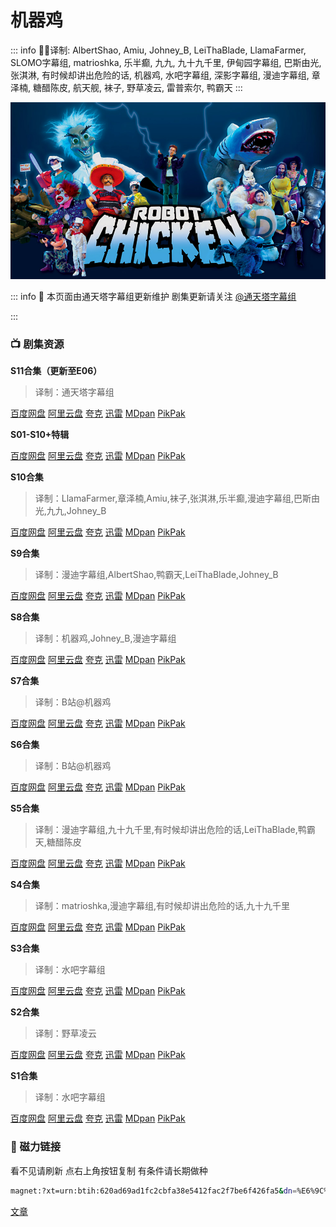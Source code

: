 # 机器鸡

::: info
✍🏻译制: AlbertShao, Amiu, Johney_B, LeiThaBlade, LlamaFarmer, SLOMO字幕组, matrioshka, 乐半癫, 九九, 九十九千里, 伊甸园字幕组, 巴斯由光, 张淇淋, 有时候却讲出危险的话, 机器鸡, 水吧字幕组, 深影字幕组, 漫迪字幕组, 章泽楠, 糖醋陈皮, 航天舰, 袜子, 野草凌云, 雷普索尔, 鸭霸天
:::

![robot-chicken-5a429e700dba1.jpg](robot-chicken-5a429e700dba1.jpg)

::: info
🍺 本页面由通天塔字幕组更新维护 剧集更新请关注 [@通天塔字幕组](https://weibo.com/u/7077646357)

:::

### ****📺 剧集资源****

**S11合集（更新至E06）**

> 译制：通天塔字幕组
> 

[百度网盘](https://pan.baidu.com/s/1fuKe_LfAPK9RCc-vyQREKQ?pwd=j5ur) [阿里云盘](https://www.aliyundrive.com/s/C8TAnTdqjaT) [夸克](https://pan.quark.cn/s/777083177771) [迅雷](https://pan.xunlei.com/s/VNnhGfAyuY2Z7ce1NeZgl1Q1A1?pwd=kypz#) [MDpan](https://pan.mdsub.top/%E6%9C%BA%E5%99%A8%E9%B8%A1) [PikPak](https://mypikpak.com/s/VNmWT2JXbvU9Qf5govBNYM5eo1)

**S01-S10+特辑** 

[百度网盘](https://pan.baidu.com/s/1fuKe_LfAPK9RCc-vyQREKQ?pwd=j5ur) [阿里云盘](https://www.aliyundrive.com/s/nrzRxZdb3Zy) [夸克](https://pan.quark.cn/s/777083177771) [迅雷](https://pan.xunlei.com/s/VNnhGqxBVjMdZ09L4ok6ro_MA1?pwd=aq6e#) [MDpan](https://pan.mdsub.top/%E6%9C%BA%E5%99%A8%E9%B8%A1) [PikPak](https://mypikpak.com/s/VNmWT2JXbvU9Qf5govBNYM5eo1)

**S10合集** 

> 译制：LlamaFarmer,章泽楠,Amiu,袜子,张淇淋,乐半癫,漫迪字幕组,巴斯由光,九九,Johney_B
> 

[百度网盘](https://pan.baidu.com/s/1fuKe_LfAPK9RCc-vyQREKQ?pwd=j5ur) [阿里云盘](https://www.aliyundrive.com/s/HvRuAT5b9KM) [夸克](https://pan.quark.cn/s/777083177771) [迅雷](https://pan.xunlei.com/s/VNnhGv2Bz5Qug3ia-FvDcMurA1?pwd=dgya#) [MDpan](https://pan.mdsub.top/%E6%9C%BA%E5%99%A8%E9%B8%A1) [PikPak](https://mypikpak.com/s/VNmWT2JXbvU9Qf5govBNYM5eo1)

**S9合集** 

> 译制：漫迪字幕组,AlbertShao,鸭霸天,LeiThaBlade,Johney_B
> 

[百度网盘](https://pan.baidu.com/s/1fuKe_LfAPK9RCc-vyQREKQ?pwd=j5ur) [阿里云盘](https://www.aliyundrive.com/s/cKwXDH75GQW) [夸克](https://pan.quark.cn/s/777083177771) [迅雷](https://pan.xunlei.com/s/VNnhGy-KRGbc2ARQHQ4_zUEyA1?pwd=wzra#) [MDpan](https://pan.mdsub.top/%E6%9C%BA%E5%99%A8%E9%B8%A1) [PikPak](https://mypikpak.com/s/VNmWT2JXbvU9Qf5govBNYM5eo1)

**S8合集** 

> 译制：机器鸡,Johney_B,漫迪字幕组
> 

[百度网盘](https://pan.baidu.com/s/1fuKe_LfAPK9RCc-vyQREKQ?pwd=j5ur) [阿里云盘](https://www.aliyundrive.com/s/JsNeP87Dek5) [夸克](https://pan.quark.cn/s/777083177771) [迅雷](https://pan.xunlei.com/s/VNnhH0jyFVhSWeLwDIXxZUVWA1?pwd=p8fp#) [MDpan](https://pan.mdsub.top/%E6%9C%BA%E5%99%A8%E9%B8%A1) [PikPak](https://mypikpak.com/s/VNmWT2JXbvU9Qf5govBNYM5eo1)

**S7合集** 

> 译制：B站@机器鸡
> 

[百度网盘](https://pan.baidu.com/s/1fuKe_LfAPK9RCc-vyQREKQ?pwd=j5ur) [阿里云盘](https://www.aliyundrive.com/s/fgJdxQY8SyT) [夸克](https://pan.quark.cn/s/777083177771) [迅雷](https://pan.xunlei.com/s/VNnhH4odgIXcHGWlwnCiTlFEA1?pwd=upjg#) [MDpan](https://pan.mdsub.top/%E6%9C%BA%E5%99%A8%E9%B8%A1) [PikPak](https://mypikpak.com/s/VNmWT2JXbvU9Qf5govBNYM5eo1)

**S6合集** 

> 译制：B站@机器鸡
> 

[百度网盘](https://pan.baidu.com/s/1fuKe_LfAPK9RCc-vyQREKQ?pwd=j5ur) [阿里云盘](https://www.aliyundrive.com/s/ZoPRpr7Jc9N) [夸克](https://pan.quark.cn/s/777083177771) [迅雷](https://pan.xunlei.com/s/VNnhH7pBVPA98SCZPniVjPRTA1?pwd=5ppk#) [MDpan](https://pan.mdsub.top/%E6%9C%BA%E5%99%A8%E9%B8%A1) [PikPak](https://mypikpak.com/s/VNmWT2JXbvU9Qf5govBNYM5eo1)

**S5合集** 

> 译制：漫迪字幕组,九十九千里,有时候却讲出危险的话,LeiThaBlade,鸭霸天,糖醋陈皮
> 

[百度网盘](https://pan.baidu.com/s/1fuKe_LfAPK9RCc-vyQREKQ?pwd=j5ur) [阿里云盘](https://www.aliyundrive.com/s/Zj95HRLQ95K) [夸克](https://pan.quark.cn/s/777083177771) [迅雷](https://pan.xunlei.com/s/VNnhHBew_lZK1r2qLZH1-icCA1?pwd=ynab#) [MDpan](https://pan.mdsub.top/%E6%9C%BA%E5%99%A8%E9%B8%A1) [PikPak](https://mypikpak.com/s/VNmWT2JXbvU9Qf5govBNYM5eo1)

**S4合集** 

> 译制：matrioshka,漫迪字幕组,有时候却讲出危险的话,九十九千里
> 

[百度网盘](https://pan.baidu.com/s/1fuKe_LfAPK9RCc-vyQREKQ?pwd=j5ur) [阿里云盘](https://www.aliyundrive.com/s/EThXkRZMvip) [夸克](https://pan.quark.cn/s/777083177771) [迅雷](https://pan.xunlei.com/s/VNnhHF1QCiFZHrMGnsFgD3waA1?pwd=fsij#) [MDpan](https://pan.mdsub.top/%E6%9C%BA%E5%99%A8%E9%B8%A1) [PikPak](https://mypikpak.com/s/VNmWT2JXbvU9Qf5govBNYM5eo1)

**S3合集** 

> 译制：水吧字幕组
> 

[百度网盘](https://pan.baidu.com/s/1fuKe_LfAPK9RCc-vyQREKQ?pwd=j5ur) [阿里云盘](https://www.aliyundrive.com/s/bzdHXpa6uEg) [夸克](https://pan.quark.cn/s/777083177771) [迅雷](https://pan.xunlei.com/s/VNnhHIn2jbNsCAjwLQFv3tzPA1?pwd=fatm#) [MDpan](https://pan.mdsub.top/%E6%9C%BA%E5%99%A8%E9%B8%A1) [PikPak](https://mypikpak.com/s/VNmWT2JXbvU9Qf5govBNYM5eo1)

**S2合集** 

> 译制：野草凌云
> 

[百度网盘](https://pan.baidu.com/s/1fuKe_LfAPK9RCc-vyQREKQ?pwd=j5ur) [阿里云盘](https://www.aliyundrive.com/s/Kfk5s7N8qtt) [夸克](https://pan.quark.cn/s/777083177771) [迅雷](https://pan.xunlei.com/s/VNnhHMT7mb272iAKujLTK5K4A1?pwd=jqkc#) [MDpan](https://pan.mdsub.top/%E6%9C%BA%E5%99%A8%E9%B8%A1) [PikPak](https://mypikpak.com/s/VNmWT2JXbvU9Qf5govBNYM5eo1)

**S1合集** 

> 译制：水吧字幕组
> 

[百度网盘](https://pan.baidu.com/s/1fuKe_LfAPK9RCc-vyQREKQ?pwd=j5ur) [阿里云盘](https://www.aliyundrive.com/s/sGzdz42EcbB) [夸克](https://pan.quark.cn/s/777083177771) [迅雷](https://pan.xunlei.com/s/VNnhHR7pa9UQVTJzhYmZHy5MA1?pwd=ceeq#) [MDpan](https://pan.mdsub.top/%E6%9C%BA%E5%99%A8%E9%B8%A1) [PikPak](https://mypikpak.com/s/VNmWT2JXbvU9Qf5govBNYM5eo1)

### 🧲 磁力链接

看不见请刷新 点右上角按钮复制 有条件请长期做种

```bash
magnet:?xt=urn:btih:620ad69ad1fc2cbfa38e5412fac2f7be6f426fa5&dn=%E6%9C%BA%E5%99%A8%E9%B8%A1.Robot.Chicken.S01-S10%2BSpecials.%E5%8F%8C%E8%AF%AD%E5%AD%97%E5%B9%95&tr=http%3A%2F%2F1337.abcvg.info%3A80%2Fannounce&tr=https%3A%2F%2F1337.abcvg.info%3A443%2Fannounce&tr=http%3A%2F%2Fbt.okmp3.ru%3A2710%2Fannounce&tr=http%3A%2F%2Fbvarf.tracker.sh%3A2086%2Fannounce&tr=http%3A%2F%2Fnyaa.tracker.wf%3A7777%2Fannounce&tr=http%3A%2F%2Fopen.acgnxtracker.com%3A80%2Fannounce&tr=http%3A%2F%2Fshare.camoe.cn%3A8080%2Fannounce&tr=http%3A%2F%2Ft.nyaatracker.com%3A80%2Fannounce&tr=http%3A%2F%2Ftorrentsmd.com%3A8080%2Fannounce&tr=http%3A%2F%2Ftracker.bt4g.com%3A2095%2Fannounce&tr=http%3A%2F%2Ftracker.electro-torrent.pl%3A80%2Fannounce&tr=http%3A%2F%2Ftracker.files.fm%3A6969%2Fannounce&tr=http%3A%2F%2Ftracker.gbitt.info%3A80%2Fannounce&tr=https%3A%2F%2Ftracker.gbitt.info%3A443%2Fannounce&tr=http%3A%2F%2Ftracker.ipv6tracker.org%3A80%2Fannounce&tr=http%3A%2F%2Ftracker.ipv6tracker.ru%3A80%2Fannounce&tr=http%3A%2F%2Ftracker.nartlof.com.br%3A6969%2Fannounce&tr=http%3A%2F%2Ftracker.renfei.net%3A8080%2Fannounce&tr=http%3A%2F%2Ftracker.tfile.co%3A80%2Fannounce&tr=http%3A%2F%2Fv6-tracker.0g.cx%3A6969%2Fannounce&tr=http%3A%2F%2Fwww.all4nothin.net%3A80%2Fannounce.php&tr=http%3A%2F%2Fwww.wareztorrent.com%3A80%2Fannounce&tr=https%3A%2F%2Ft1.hloli.org%3A443%2Fannounce&tr=https%3A%2F%2Ftr.burnabyhighstar.com%3A443%2Fannounce&tr=https%3A%2F%2Ftracker.kuroy.me%3A443%2Fannounce&tr=https%3A%2F%2Ftracker.lilithraws.cf%3A443%2Fannounce&tr=https%3A%2F%2Ftracker.lilithraws.org%3A443%2Fannounce&tr=https%3A%2F%2Ftracker.loligirl.cn%3A443%2Fannounce&tr=https%3A%2F%2Ftracker.tamersunion.org%3A443%2Fannounce&tr=https%3A%2F%2Ftracker.yemekyedim.com%3A443%2Fannounce&tr=https%3A%2F%2Ftracker1.520.jp%3A443%2Fannounce&tr=https%3A%2F%2Ftrackers.mlsub.net%3A443%2Fannounce&tr=https%3A%2F%2Fwww.peckservers.com%3A9443%2Fannounce&tr=udp%3A%2F%2Fapi.alarmasqueretaro.com%3A3074%2Fannounce&tr=udp%3A%2F%2Fd40969.acod.regrucolo.ru%3A6969%2Fannounce&tr=udp%3A%2F%2Fec2-18-191-163-220.us-east-2.compute.amazonaws.com%3A6969%2Fannounce&tr=udp%3A%2F%2Fepider.me%3A6969%2Fannounce&tr=udp%3A%2F%2Fexodus.desync.com%3A6969%2Fannounce&tr=udp%3A%2F%2Fipv6.fuuuuuck.com%3A6969%2Fannounce&tr=udp%3A%2F%2Fisk.richardsw.club%3A6969%2Fannounce&tr=udp%3A%2F%2Fmoonburrow.club%3A6969%2Fannounce&tr=udp%3A%2F%2Fmovies.zsw.ca%3A6969%2Fannounce&tr=udp%3A%2F%2Fns1.monolithindustries.com%3A6969%2Fannounce&tr=udp%3A%2F%2Fodd-hd.fr%3A6969%2Fannounce&tr=udp%3A%2F%2Foh.fuuuuuck.com%3A6969%2Fannounce&tr=udp%3A%2F%2Fopen.demonii.com%3A1337%2Fannounce&tr=udp%3A%2F%2Fopen.free-tracker.ga%3A6969%2Fannounce&tr=udp%3A%2F%2Fopen.stealth.si%3A80%2Fannounce&tr=udp%3A%2F%2Fopen.tracker.ink%3A6969%2Fannounce&tr=udp%3A%2F%2Fopen.u-p.pw%3A6969%2Fannounce&tr=udp%3A%2F%2Fopentor.org%3A2710%2Fannounce&tr=udp%3A%2F%2Fopentracker.io%3A6969%2Fannounce&tr=udp%3A%2F%2Fp4p.arenabg.com%3A1337%2Fannounce&tr=udp%3A%2F%2Fretracker.lanta.me%3A2710%2Fannounce&tr=udp%3A%2F%2Fretracker01-msk-virt.corbina.net%3A80%2Fannounce&tr=udp%3A%2F%2Fsabross.xyz%3A6969%2Fannounce&tr=udp%3A%2F%2Fthetracker.org%3A80%2Fannounce&tr=udp%3A%2F%2Fthouvenin.cloud%3A6969%2Fannounce&tr=udp%3A%2F%2Ftk1.trackerservers.com%3A8080%2Fannounce&tr=udp%3A%2F%2Ftracker-udp.gbitt.info%3A80%2Fannounce&tr=udp%3A%2F%2Ftracker.0x7c0.com%3A6969%2Fannounce&tr=udp%3A%2F%2Ftracker.cyberia.is%3A6969%2Fannounce&tr=udp%3A%2F%2Ftracker.dler.com%3A6969%2Fannounce&tr=udp%3A%2F%2Ftracker.doko.moe%3A6969%2Fannounce&tr=udp%3A%2F%2Ftracker.edkj.club%3A6969%2Fannounce&tr=udp%3A%2F%2Ftracker.fnix.net%3A6969%2Fannounce&tr=udp%3A%2F%2Ftracker.mirrorbay.org%3A6969%2Fannounce&tr=udp%3A%2F%2Ftracker.openbittorrent.com%3A6969%2Fannounce&tr=udp%3A%2F%2Ftracker.opentrackr.org%3A1337%2Fannounce&tr=udp%3A%2F%2Ftracker.skynetcloud.site%3A6969%2Fannounce&tr=udp%3A%2F%2Ftracker.skyts.net%3A6969%2Fannounce&tr=udp%3A%2F%2Ftracker.srv00.com%3A6969%2Fannounce&tr=udp%3A%2F%2Ftracker.t-rb.org%3A6969%2Fannounce&tr=udp%3A%2F%2Ftracker.theoks.net%3A6969%2Fannounce&tr=udp%3A%2F%2Ftracker.therarbg.com%3A6969%2Fannounce&tr=udp%3A%2F%2Ftracker.torrent.eu.org%3A451%2Fannounce&tr=udp%3A%2F%2Ftracker.torrust-demo.com%3A6969%2Fannounce&tr=udp%3A%2F%2Ftracker.tryhackx.org%3A6969%2Fannounce&tr=udp%3A%2F%2Ftracker1.bt.moack.co.kr%3A80%2Fannounce&tr=udp%3A%2F%2Ftracker2.dler.com%3A80%2Fannounce&tr=udp%3A%2F%2Ftracker3.itzmx.com%3A6961%2Fannounce&tr=udp%3A%2F%2Fttk2.nbaonlineservice.com%3A6969%2Fannounce&tr=udp%3A%2F%2Fu4.trakx.crim.ist%3A1337%2Fannounce&tr=udp%3A%2F%2Fu6.trakx.crim.ist%3A1337%2Fannounce&tr=udp%3A%2F%2Fuploads.gamecoast.net%3A6969%2Fannounce&tr=udp%3A%2F%2Fwepzone.net%3A6969%2Fannounce&tr=udp%3A%2F%2Fwww.torrent.eu.org%3A451%2Fannounce&tr=udp%3A%2F%2Fy.paranoid.agency%3A6969%2Fannounce&tr=udp%3A%2F%2Fyahor.of.by%3A6969%2Fannounce
```

[文章](%E6%96%87%E7%AB%A0%20cbbf136f575542c8bd76e06b8e2faf79.csv)